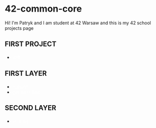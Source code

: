 # 42-common-core
Hi! I'm Patryk and I am student at 42 Warsaw and this is my 42 school projects page

<h2><p><b>FIRST PROJECT</b></p></h2>
<ul>
  <li> <a href="https://github.com/Zuraw7/42-common-core/tree/main/libft" style="color: white; text-decoration: none;">libft</a> </li>

</ul>

<h2><p><b>FIRST LAYER</b></p></h2>
<ul>
  <li><a href="https://github.com/Zuraw7/42-common-core/tree/main/ft_printf" style="color: white; text-decoration: none;">ft_printf</a></li>
  <li><a href="https://github.com/Zuraw7/42-common-core/tree/main/get_next_line" style="color: white; text-decoration: none;">get_next_line</a></li>
</ul>

<h2><p><b>SECOND LAYER</b></p></h2>
<ul>
  <li><a href="https://github.com/Zuraw7/42-common-core/tree/main/so_long" style="color: white; text-decoration: none;">so_long</a></li>
</ul>
